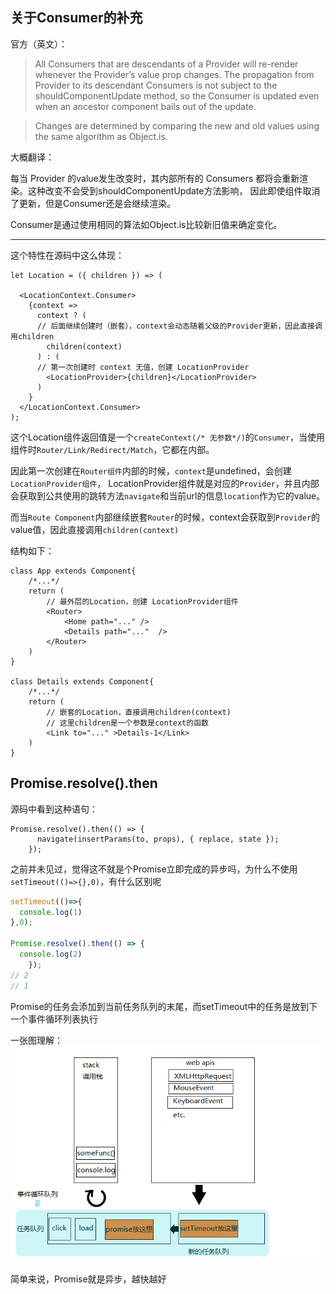 ## 关于Consumer的补充

官方（英文）：
>All Consumers that are descendants of a Provider will re-render whenever the Provider’s value prop changes. 
The propagation from Provider to its descendant Consumers is not subject to the shouldComponentUpdate method, 
so the Consumer is updated even when an ancestor component bails out of the update.

>Changes are determined by comparing the new and old values using the same algorithm as Object.is.

大概翻译：

每当 Provider 的value发生改变时，其内部所有的 Consumers 都将会重新渲染。这种改变不会受到shouldComponentUpdate方法影响，
因此即使组件取消了更新，但是Consumer还是会继续渲染。

Consumer是通过使用相同的算法如Object.is比较新旧值来确定变化。

---

这个特性在源码中这么体现：
```
let Location = ({ children }) => (

  <LocationContext.Consumer>
    {context =>
      context ? (
      // 后面继续创建时（嵌套），context会动态随着父级的Provider更新，因此直接调用children
        children(context)
      ) : (
      // 第一次创建时 context 无值，创建 LocationProvider
        <LocationProvider>{children}</LocationProvider>
      )
    }
  </LocationContext.Consumer>
);
```
这个Location组件返回值是一个`createContext(/* 无参数*/)`的`Consumer`，当使用组件时`Router/Link/Redirect/Match`，它都在内部。

因此第一次创建在`Router组件`内部的时候，`context`是undefined，会创建`LocationProvider组件`，
LocationProvider组件就是对应的`Provider`，并且内部会获取到公共使用的跳转方法`navigate`和当前url的信息`location`作为它的value。

而当`Route Component`内部继续嵌套`Router`的时候，context会获取到`Provider`的value值，因此直接调用`children(context)`

结构如下：
```
class App extends Component{
    /*...*/
    return (
        // 最外层的Location，创建 LocationProvider组件
        <Router>
            <Home path="..." />
            <Details path="..."  />
        </Router>
    )
}

class Details extends Component{
    /*...*/
    return (
        // 嵌套的Location，直接调用children(context)
        // 这里children是一个参数是context的函数
        <Link to="..." >Details-1</Link>
    )
}
```
## Promise.resolve().then

源码中看到这种语句：
```
Promise.resolve().then(() => {
      navigate(insertParams(to, props), { replace, state });
    });
```
之前并未见过，觉得这不就是个Promise立即完成的异步吗，为什么不使用`setTimeout(()=>{},0)`，有什么区别呢

```js
setTimeout(()=>{
  console.log(1)
},0);

Promise.resolve().then(() => {
  console.log(2)
    });
// 2
// 1
```

Promise的任务会添加到当前任务队列的末尾，而setTimeout中的任务是放到下一个事件循环列表执行

一张图理解：
![](../../img/eventloop%20and%20callbackqueue.png)

简单来说，Promise就是异步，越快越好